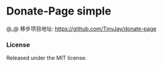 # Donate-Page simple
@_@
移步项目地址:
https://github.com/TinyJay/donate-page


### License

Released under the MIT license.
